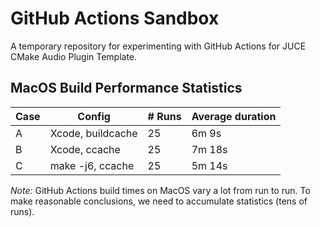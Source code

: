 # GitHub Actions Sandbox

A temporary repository for experimenting with GitHub Actions for JUCE CMake Audio Plugin Template.

## MacOS Build Performance Statistics

Case | Config | # Runs | Average duration
-|-|-|-
A | Xcode, buildcache | 25 | 6m 9s
B | Xcode, ccache | 25 | 7m 18s
C | make -j6, ccache | 25 | 5m 14s

*Note:* GitHub Actions build times on MacOS vary a lot from run to run. To make reasonable conclusions, we need to accumulate statistics (tens of runs).